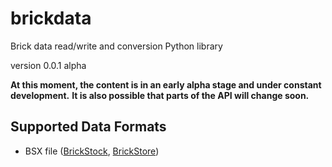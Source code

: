 brickdata
=========
Brick data read/write and conversion Python library

version 0.0.1 alpha

**At this moment, the content is in an early alpha stage and under constant development.**
**It is also possible that parts of the API will change soon.**


Supported Data Formats
----------------------

* BSX file ([BrickStock](https://brickstock.patrickbrans.com/), [BrickStore](http://www.brickforge.de/software/brickstore/))
